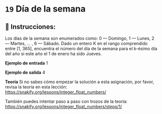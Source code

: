 # `19` Día de la semana

## 📝 Instrucciones:

Los días de la semana son enumerados como: 0 — Domingo, 1 — Lunes, 2 — Martes, ... , 6 — Sábado. Dado un entero K en el rango comprendido entre [1, 365], encuentra el número del día de la semana para el k-ésimo día del año si este año el 1 de enero ha sido Jueves.

**Ejemplo de entrada**
1

**Ejemplo de salida**
4

**Teoría**
Si no sabes cómo empezar la solución a esta asignación, por favor, revisa la teoría en esta lección:
https://snakify.org/lessons/integer_float_numbers/

También puedes intentar paso a paso con trozos de la teoría:
https://snakify.org/lessons/integer_float_numbers/steps/1/